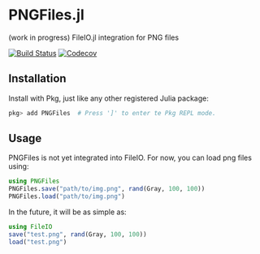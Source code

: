 # PNGFiles.jl

(work in progress) FileIO.jl integration for PNG files

[![Build Status](https://travis-ci.com/JuliaIO/PNGFiles.jl.svg?branch=master)](https://travis-ci.com/JuliaIO/PNGFiles.jl)
[![Codecov](https://codecov.io/gh/JuliaIO/PNGFiles.jl/branch/master/graph/badge.svg)](https://codecov.io/gh/JuliaIO/PNGFiles.jl)

## Installation

Install with Pkg, just like any other registered Julia package:

```jl
pkg> add PNGFiles  # Press ']' to enter te Pkg REPL mode.
```

## Usage

PNGFiles is not yet integrated into FileIO.
For now, you can load png files using:

```jl
using PNGFiles
PNGFiles.save("path/to/img.png", rand(Gray, 100, 100))
PNGFiles.load("path/to/img.png")
```


In the future, it will be as simple as:

```jl
using FileIO
save("test.png", rand(Gray, 100, 100))
load("test.png")
```
